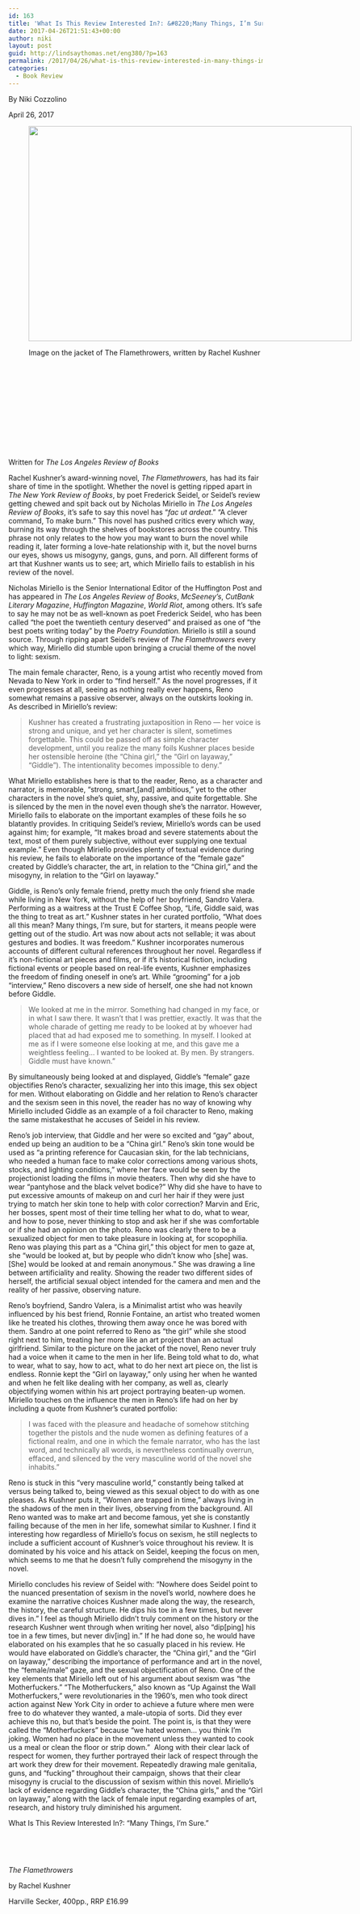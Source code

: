 ```yaml
---
id: 163
title: 'What Is This Review Interested In?: &#8220;Many Things, I’m Sure&#8221;'
date: 2017-04-26T21:51:43+00:00
author: niki
layout: post
guid: http://lindsaythomas.net/eng380/?p=163
permalink: /2017/04/26/what-is-this-review-interested-in-many-things-im-sure/
categories:
  - Book Review
---
```

By Niki Cozzolino

April 26, 2017<figure id="attachment_164" style="width: 640px" class="wp-caption alignleft">

<img class="size-full wp-image-164" src="http://lindsaythomas.net/eng380/wp-content/uploads/sites/17/2017/04/flamethrowers.jpg" alt="" width="640" height="426" srcset="http://lindsaythomas.net/eng380s17/wp-content/uploads/sites/17/2017/04/flamethrowers.jpg 640w, http://lindsaythomas.net/eng380s17/wp-content/uploads/sites/17/2017/04/flamethrowers-300x200.jpg 300w" sizes="(max-width: 640px) 100vw, 640px" /><figcaption class="wp-caption-text">Image on the jacket of The Flamethrowers, written by Rachel Kushner</figcaption></figure> 

&nbsp;

&nbsp;

&nbsp;

&nbsp;

&nbsp;

&nbsp;

Written for _The Los Angeles Review of Books_

Rachel Kushner’s award-winning novel, _The Flamethrowers,_ has had its fair share of time in the spotlight. Whether the novel is getting ripped apart in _The New York Review of Books_, by poet Frederick Seidel, or Seidel’s review getting chewed and spit back out by Nicholas Miriello in _The Los Angeles Review of Books_, it’s safe to say this novel has “_fac ut ardeat_.” “A clever command, To make burn.” This novel has pushed critics every which way, burning its way through the shelves of bookstores across the country. This phrase not only relates to the how you may want to burn the novel while reading it, later forming a love-hate relationship with it, but the novel burns our eyes, shows us misogyny, gangs, guns, and porn. All different forms of art that Kushner wants us to see; art, which Miriello fails to establish in his review of the novel.

Nicholas Miriello is the Senior International Editor of the Huffington Post and has appeared in _The Los Angeles Review of Books_, _McSeeney’s_, _CutBank Literary Magazine_, _Huffington Magazine_, _World Riot_, among others. It’s safe to say he may not be as well-known as poet Frederick Seidel, who has been called “the poet the twentieth century deserved” and praised as one of “the best poets writing today” by the _Poetry Foundation._ Miriello is still a sound source. Through ripping apart Seidel’s review of _The Flamethrowers_ every which way, Miriello did stumble upon bringing a crucial theme of the novel to light: sexism.

The main female character, Reno, is a young artist who recently moved from Nevada to New York in order to &#8220;find herself.&#8221; As the novel progresses, if it even progresses at all, seeing as nothing really ever happens, Reno somewhat remains a passive observer, always on the outskirts looking in. As described in Miriello’s review:

> <p style="margin: 0in;margin-bottom: .0001pt">
>   Kushner has created a frustrating juxtaposition in Reno — her voice is strong and unique, and yet her character is silent, sometimes forgettable. This could be passed off as simple character development, until you realize the many foils Kushner places beside her ostensible heroine (the “China girl,” the “Girl on layaway,” “Giddle”). The intentionality becomes impossible to deny.&#8221;
> </p>

<p style="margin: 0in;margin-bottom: .0001pt">
  What Miriello establishes here is that to the reader, Reno, as a character and narrator, is memorable, “strong, smart,[and] ambitious,” yet to the other characters in the novel she’s quiet, shy, passive, and quite forgettable. She is silenced by the men in the novel even though she’s the narrator. However, Miriello fails to elaborate on the important examples of these foils he so blatantly provides. In critiquing Seidel’s review, Miriello’s words can be used against him; for example, “It makes broad and severe statements about the text, most of them purely subjective, without ever supplying one textual example.” Even though Miriello provides plenty of textual evidence during his review, he fails to elaborate on the importance of the “female gaze” created by Giddle’s character, the art, in relation to the “China girl,” and the misogyny, in relation to the “Girl on layaway.”
</p>

<p style="margin: 0in;margin-bottom: .0001pt">
  <p>
    Giddle, is Reno’s only female friend, pretty much the only friend she made while living in New York, without the help of her boyfriend, Sandro Valera. Performing as a waitress at the Trust E Coffee Shop, “Life, Giddle said, was the thing to treat as art.” Kushner states in her curated portfolio, “What does all this mean? Many things, I’m sure, but for starters, it means people were getting out of the studio. Art was now about acts not sellable; it was about gestures and bodies. It was freedom.” Kushner incorporates numerous accounts of different cultural references throughout her novel. Regardless if it’s non-fictional art pieces and films, or if it’s historical fiction, including fictional events or people based on real-life events, Kushner emphasizes the freedom of finding oneself in one’s art. While “grooming” for a job “interview,” Reno discovers a new side of herself, one she had not known before Giddle.
  </p>
  
  <blockquote>
    <p>
      We looked at me in the mirror. Something had changed in my face, or in what I saw there. It wasn’t that I was prettier, exactly. It was that the whole charade of getting me ready to be looked at by whoever had placed that ad had exposed me to something. In myself. I looked at me as if I were someone else looking at me, and this gave me a weightless feeling… I wanted to be looked at. By men. By strangers. Giddle must have known.&#8221;
    </p>
  </blockquote>
  
  <p>
    By simultaneously being looked at and displayed, Giddle’s “female” gaze objectifies Reno’s character, sexualizing her into this image, this sex object for men. Without elaborating on Giddle and her relation to Reno’s character and the sexism seen in this novel, the reader has no way of knowing why Miriello included Giddle as an example of a foil character to Reno, making the same mistakesthat he accuses of Seidel in his review.
  </p>
  
  <p>
    Reno’s job interview, that Giddle and her were so excited and “gay” about, ended up being an audition to be a “China girl.” Reno’s skin tone would be used as “a printing reference for Caucasian skin, for the lab technicians, who needed a human face to make color corrections among various shots, stocks, and lighting conditions,” where her face would be seen by the projectionist loading the films in movie theaters. Then why did she have to wear “pantyhose and the black velvet bodice?” Why did she have to have to put excessive amounts of makeup on and curl her hair if they were just trying to match her skin tone to help with color correction? Marvin and Eric, her bosses, spent most of their time telling her what to do, what to wear, and how to pose, never thinking to stop and ask her if she was comfortable or if she had an opinion on the photo. Reno was clearly there to be a sexualized object for men to take pleasure in looking at, for scopophilia. Reno was playing this part as a “China girl,” this object for men to gaze at, she “would be looked at, but by people who didn’t know who [she] was. [She] would be looked at and remain anonymous.” She was drawing a line between artificiality and reality. Showing the reader two different sides of herself, the artificial sexual object intended for the camera and men and the reality of her passive, observing nature.
  </p>
  
  <p>
    Reno’s boyfriend, Sandro Valera, is a Minimalist artist who was heavily influenced by his best friend, Ronnie Fontaine, an artist who treated women like he treated his clothes, throwing them away once he was bored with them. Sandro at one point referred to Reno as “the girl” while she stood right next to him, treating her more like an art project than an actual girlfriend. Similar to the picture on the jacket of the novel, Reno never truly had a voice when it came to the men in her life. Being told what to do, what to wear, what to say, how to act, what to do her next art piece on, the list is endless. Ronnie kept the “Girl on layaway,” only using her when he wanted and when he felt like dealing with her company, as well as, clearly objectifying women within his art project portraying beaten-up women. Miriello touches on the influence the men in Reno’s life had on her by including a quote from Kushner’s curated portfolio:
  </p>
  
  <blockquote>
    <p>
      I was faced with the pleasure and headache of somehow stitching together the pistols and the nude women as defining features of a fictional realm, and one in which the female narrator, who has the last word, and technically all words, is nevertheless continually overrun, effaced, and silenced by the very masculine world of the novel she inhabits.&#8221;
    </p>
  </blockquote>
  
  <p>
    Reno is stuck in this “very masculine world,” constantly being talked at versus being talked to, being viewed as this sexual object to do with as one pleases. As Kushner puts it, “Women are trapped in time,” always living in the shadows of the men in their lives, observing from the background. All Reno wanted was to make art and become famous, yet she is constantly failing because of the men in her life, somewhat similar to Kushner. I find it interesting how regardless of Miriello’s focus on sexism, he still neglects to include a sufficient account of Kushner’s voice throughout his review. It is dominated by his voice and his attack on Seidel, keeping the focus on men, which seems to me that he doesn’t fully comprehend the misogyny in the novel.
  </p>
  
  <p>
    Miriello concludes his review of Seidel with: “Nowhere does Seidel point to the nuanced presentation of sexism in the novel’s world, nowhere does he examine the narrative choices Kushner made along the way, the research, the history, the careful structure. He dips his toe in a few times, but never dives in.” I feel as though Miriello didn’t truly comment on the history or the research Kushner went through when writing her novel, also “dip[ping] his toe in a few times, but never div[ing] in.” If he had done so, he would have elaborated on his examples that he so casually placed in his review. He would have elaborated on Giddle’s character, the “China girl,” and the “Girl on layaway,” describing the importance of performance and art in the novel, the “female/male” gaze, and the sexual objectification of Reno. One of the key elements that Miriello left out of his argument about sexism was &#8220;the Motherfuckers.&#8221; &#8220;The Motherfuckers,&#8221; also known as “Up Against the Wall Motherfuckers,” were revolutionaries in the 1960’s, men who took direct action against New York City in order to achieve a future where men were free to do whatever they wanted, a male-utopia of sorts. Did they ever achieve this no, but that’s beside the point. The point is, is that they were called the “Motherfuckers” because “we hated women… you think I’m joking. Women had no place in the movement unless they wanted to cook us a meal or clean the floor or strip down.”  Along with their clear lack of respect for women, they further portrayed their lack of respect through the art work they drew for their movement. Repeatedly drawing male genitalia, guns, and “fucking” throughout their campaign, shows that their clear misogyny is crucial to the discussion of sexism within this novel. Miriello’s lack of evidence regarding Giddle’s character, the “China girls,” and the “Girl on layaway,” along with the lack of female input regarding examples of art, research, and history truly diminished his argument.
  </p>
  
  <p>
    What Is This Review Interested In?: &#8220;Many Things, I’m Sure.&#8221;
  </p>
  
  <p>
    &nbsp;
  </p>
  
  <p>
    &nbsp;
  </p>
  
  <p>
    <em>The Flamethrowers</em>
  </p>
  
  <p>
    by Rachel Kushner
  </p>
  
  <p>
    Harville Secker, 400pp., RRP £16.99
  </p>